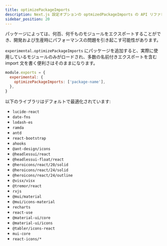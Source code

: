 ```yaml
---
title: optimizePackageImports
description: Next.js 設定オプションの optmizedPackageImports の API リファレンス
sidebar_position: 20
---
```


パッケージによっては、何百、何千ものモジュールをエクスポートすることができ、開発および生産時にパフォーマンスの問題を引き起こす可能性があります。

`experimental.optimizePackageImports` にパッケージを追加すると、実際に使用しているモジュールのみがロードされ、多数の名前付きエクスポートを含む import 文を書く便利さはそのままになります。

```js title="next.config.js"
module.exports = {
  experimental: {
    optimizePackageImports: ['package-name'],
  },
}
```

以下のライブラリはデフォルトで最適化されています:

- `lucide-react`
- `date-fns`
- `lodash-es`
- `ramda`
- `antd`
- `react-bootstrap`
- `ahooks`
- `@ant-design/icons`
- `@headlessui/react`
- `@headlessui-float/react`
- `@heroicons/react/20/solid`
- `@heroicons/react/24/solid`
- `@heroicons/react/24/outline`
- `@visx/visx`
- `@tremor/react`
- `rxjs`
- `@mui/material`
- `@mui/icons-material`
- `recharts`
- `react-use`
- `@material-ui/core`
- `@material-ui/icons`
- `@tabler/icons-react`
- `mui-core`
- `react-icons/*`
